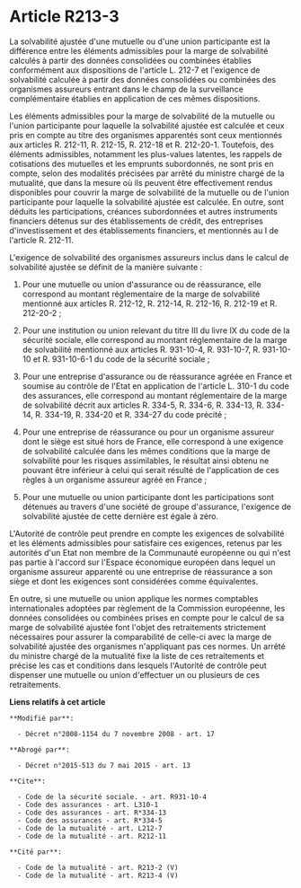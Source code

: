 # Article R213-3

La solvabilité ajustée d'une mutuelle ou d'une union participante est la différence entre les éléments admissibles pour la
marge de solvabilité calculés à partir des données consolidées ou combinées établies conformément aux dispositions de
l'article L. 212-7 et l'exigence de solvabilité calculée à partir des données consolidées ou combinées des organismes
assureurs entrant dans le champ de la surveillance complémentaire établies en application de ces mêmes dispositions. 

Les éléments admissibles pour la marge de solvabilité de la mutuelle ou l'union participante pour laquelle la solvabilité
ajustée est calculée et ceux pris en compte au titre des organismes apparentés sont ceux mentionnés aux articles R. 212-11,
R. 212-15, R. 212-18 et R. 212-20-1. Toutefois, des éléments admissibles, notamment les plus-values latentes, les rappels de
cotisations des mutuelles et les emprunts subordonnés, ne sont pris en compte, selon des modalités précisées par arrêté du
ministre chargé de la mutualité, que dans la mesure où ils peuvent être effectivement rendus disponibles pour couvrir la
marge de solvabilité de la mutuelle ou de l'union participante pour laquelle la solvabilité ajustée est calculée. En outre,
sont déduits les participations, créances subordonnées et autres instruments financiers détenus sur des établissements de
crédit, des entreprises d'investissement et des établissements financiers, et mentionnés au I de l'article R. 212-11.

L'exigence de solvabilité des organismes assureurs inclus dans le calcul de solvabilité ajustée se définit de la manière
suivante : 

1. Pour une mutuelle ou union d'assurance ou de réassurance, elle correspond au montant réglementaire de la marge de
solvabilité mentionné aux articles R. 212-12, R. 212-14, R. 212-16, R. 212-19 et R. 212-20-2 ; 

2. Pour une institution ou union relevant du titre III du livre IX du code de la sécurité sociale, elle correspond au montant
réglementaire de la marge de solvabilité mentionné aux articles R. 931-10-4, R. 931-10-7, R. 931-10-10 et R. 931-10-6-1 du
code de la sécurité sociale ; 

3. Pour une entreprise d'assurance ou de réassurance agréée en France et soumise au contrôle de l'Etat en application de
l'article L. 310-1 du code des assurances, elle correspond au montant réglementaire de la marge de solvabilité décrit aux
articles R. 334-5, R. 334-6, R. 334-13, R. 334-14, R. 334-19, R. 334-20 et R. 334-27 du code précité ; 

4. Pour une entreprise de réassurance ou pour un organisme assureur dont le siège est situé hors de France, elle correspond à
une exigence de solvabilité calculée dans les mêmes conditions que la marge de solvabilité pour les risques assimilables, le
résultat ainsi obtenu ne pouvant être inférieur à celui qui serait résulté de l'application de ces règles à un organisme
assureur agréé en France ; 

5. Pour une mutuelle ou union participante dont les participations sont détenues au travers d'une société de groupe
d'assurance, l'exigence de solvabilité ajustée de cette dernière est égale à zéro.

L'Autorité de contrôle peut prendre en compte les exigences de solvabilité et les éléments admissibles pour satisfaire ces
exigences, retenus par les autorités d'un Etat non membre de la Communauté européenne ou qui n'est pas partie à l'accord sur
l'Espace économique européen dans lequel un organisme assureur apparenté ou une entreprise de réassurance a son siège et dont
les exigences sont considérées comme équivalentes. 

En outre, si une mutuelle ou union applique les normes comptables internationales adoptées par règlement de la Commission
européenne, les données consolidées ou combinées prises en compte pour le calcul de sa marge de solvabilité ajustée font
l'objet des retraitements strictement nécessaires pour assurer la comparabilité de celle-ci avec la marge de solvabilité
ajustée des organismes n'appliquant pas ces normes. Un arrêté du ministre chargé de la mutualité fixe la liste de ces
retraitements et précise les cas et conditions dans lesquels l'Autorité de contrôle peut dispenser une mutuelle ou union
d'effectuer un ou plusieurs de ces retraitements.

**Liens relatifs à cet article**

	**Modifié par**:

	  - Décret n°2008-1154 du 7 novembre 2008 - art. 17

	**Abrogé par**:

	  - Décret n°2015-513 du 7 mai 2015 - art. 13

	**Cite**:

	  - Code de la sécurité sociale. - art. R931-10-4
	  - Code des assurances - art. L310-1
	  - Code des assurances - art. R*334-13
	  - Code des assurances - art. R*334-5
	  - Code de la mutualité - art. L212-7
	  - Code de la mutualité - art. R212-11

	**Cité par**:

	  - Code de la mutualité - art. R213-2 (V)
	  - Code de la mutualité - art. R213-4 (V)
